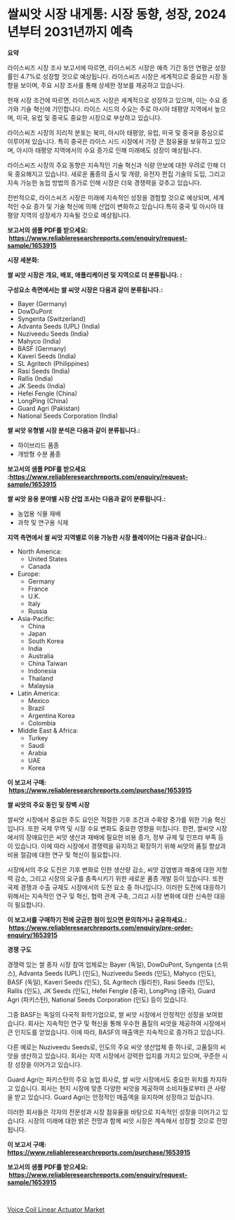 <p><h1>쌀씨앗 시장 내게통: 시장 동향, 성장, 2024년부터 2031년까지 예측</h1></p><p><strong>요약</strong></p>
<p><p>라이스씨즈 시장 조사 보고서에 따르면, 라이스씨즈 시장은 예측 기간 동안 연평균 성장률인 4.7%로 성장할 것으로 예상됩니다. 라이스씨즈 시장은 세계적으로 중요한 시장 동향을 보이며, 주요 시장 조사를 통해 상세한 정보를 제공하고 있습니다.</p><p>현재 시장 조건에 따르면, 라이스씨즈 시장은 세계적으로 성장하고 있으며, 이는 수요 증가와 기술 혁신에 기인합니다. 라이스 시드의 수요는 주로 아시아 태평양 지역에서 높으며, 미국, 유럽 및 중국도 중요한 시장으로 부상하고 있습니다.</p><p>라이스씨즈 시장의 지리적 분포는 북미, 아시아 태평양, 유럽, 미국 및 중국을 중심으로 이루어져 있습니다. 특히 중국은 라이스 시드 시장에서 가장 큰 점유율을 보유하고 있으며, 아시아 태평양 지역에서의 수요 증가로 인해 미래에도 성장이 예상됩니다.</p><p>라이스씨즈 시장의 주요 동향은 지속적인 기술 혁신과 식량 안보에 대한 우려로 인해 더욱 중요해지고 있습니다. 새로운 품종의 출시 및 개량, 유전자 편집 기술의 도입, 그리고 지속 가능한 농업 방법의 증가로 인해 시장은 더욱 경쟁력을 갖추고 있습니다.</p><p>전반적으로, 라이스씨즈 시장은 미래에 지속적인 성장을 경험할 것으로 예상되며, 세계적인 수요 증가 및 기술 혁신에 의해 산업이 변화하고 있습니다.특히 중국 및 아시아 태평양 지역의 성장세가 지속될 것으로 예상됩니다.</p></p>
<p><strong>보고서의 샘플 PDF를 받으세요: &nbsp;<a href="https://www.reliableresearchreports.com/enquiry/request-sample/1653915">https://www.reliableresearchreports.com/enquiry/request-sample/1653915</a></strong></p>
<p><strong>시장 세분화:</strong></p>
<p><strong> 쌀 씨앗 시장은 개요, 배포, 애플리케이션 및 지역으로 더 분류됩니다. :</strong></p>
<p><strong>구성요소 측면에서는 쌀 씨앗 시장은 다음과 같이 분류됩니다.:</strong></p>
<p><ul><li>Bayer (Germany)</li><li>DowDuPont</li><li>Syngenta (Switzerland)</li><li>Advanta Seeds (UPL) (India)</li><li>Nuziveedu Seeds (India)</li><li>Mahyco (India)</li><li>BASF (Germany)</li><li>Kaveri Seeds (India)</li><li>SL Agritech (Philippines)</li><li>Rasi Seeds (India)</li><li>Rallis (India)</li><li>JK Seeds (India)</li><li>Hefei Fengle (China)</li><li>LongPing (China)</li><li>Guard Agri (Pakistan)</li><li>National Seeds Corporation (India)</li></ul></p>
<p><strong> 쌀 씨앗 유형별 시장 분석은 다음과 같이 분류됩니다.:</strong></p>
<p><ul><li>하이브리드 품종</li><li>개방형 수분 품종</li></ul></p>
<p><strong>보고서의 샘플 PDF를 받으세요 :<a href="https://www.reliableresearchreports.com/enquiry/request-sample/1653915">https://www.reliableresearchreports.com/enquiry/request-sample/1653915</a></strong></p>
<p><strong> 쌀 씨앗 응용 분야별 시장 산업 조사는 다음과 같이 분류됩니다.:</strong></p>
<p><ul><li>농업용 식물 재배</li><li>과학 및 연구용 식재</li></ul></p>
<p><strong>지역 측면에서 쌀 씨앗 지역별로 이용 가능한 시장 플레이어는 다음과 같습니다.:</strong></p>
<p><ul>
    <li>
        North America:
        <ul>
            <li>United States</li>
            <li>Canada</li>
        </ul>
    </li>
    <li>
        Europe:
        <ul>
            <li>Germany</li>
            <li>France</li>
            <li>U.K.</li>
            <li>Italy</li>
            <li>Russia</li>
        </ul>
    </li>
    <li>
        Asia-Pacific:
        <ul>
            <li>China</li>
            <li>Japan</li>
            <li>South Korea</li>
            <li>India</li>
            <li>Australia</li>
            <li>China Taiwan</li>
            <li>Indonesia</li>
            <li>Thailand</li>
            <li>Malaysia</li>
        </ul>
    </li>
    <li>
        Latin America:
        <ul>
            <li>Mexico</li>
            <li>Brazil</li>
            <li>Argentina Korea</li>
            <li>Colombia</li>
        </ul>
    </li>
    <li>
        Middle East & Africa:
        <ul>
            <li>Turkey</li>
            <li>Saudi</li>
            <li>Arabia</li>
            <li>UAE</li>
            <li>Korea</li>
        </ul>
    </li>
    </ul></p>
<p><strong>이 보고서 구매: &nbsp;<a href="https://www.reliableresearchreports.com/purchase/1653915">https://www.reliableresearchreports.com/purchase/1653915</a></strong></p>
<p><strong>쌀 씨앗의 주요 동인 및 장벽 시장</strong></p>
<p><p>쌀씨앗 시장에서 중요한 주도 요인은 적절한 기후 조건과 수확량 증가를 위한 기술 혁신입니다. 또한 국제 무역 및 시장 수요 변화도 중요한 영향을 미칩니다. 한편, 쌀씨앗 시장에서의 장애요인은 씨앗 생산과 재배에 필요한 비용 증가, 정부 규제 및 인프라 부족 등이 있습니다. 이에 따라 시장에서 경쟁력을 유지하고 확장하기 위해 씨앗의 품질 향상과 비용 절감에 대한 연구 및 혁신이 필요합니다.</p><p>시장에서의 주요 도전은 기후 변화로 인한 생산량 감소, 씨앗 감염병과 해충에 대한 저항력 감소, 그리고 시장의 요구를 충족시키기 위한 새로운 품종 개발 등이 있습니다. 또한 국제 경쟁과 수출 규제도 시장에서의 도전 요소 중 하나입니다. 이러한 도전에 대응하기 위해서는 지속적인 연구 및 혁신, 협력 관계 구축, 그리고 시장 변화에 대한 신속한 대응이 필요합니다.</p></p>
<p><strong>이 보고서를 구매하기 전에 궁금한 점이 있으면 문의하거나 공유하세요.: &nbsp;<a href="https://www.reliableresearchreports.com/enquiry/pre-order-enquiry/1653915">https://www.reliableresearchreports.com/enquiry/pre-order-enquiry/1653915</a></strong></p>
<p><strong>경쟁 구도</strong></p>
<p><p>경쟁력 있는 쌀 종자 시장 참여 업체로는 Bayer (독일), DowDuPont, Syngenta (스위스), Advanta Seeds (UPL) (인도), Nuziveedu Seeds (인도), Mahyco (인도), BASF (독일), Kaveri Seeds (인도), SL Agritech (필리핀), Rasi Seeds (인도), Rallis (인도), JK Seeds (인도), Hefei Fengle (중국), LongPing (중국), Guard Agri (파키스탄), National Seeds Corporation (인도) 등이 있습니다.</p><p>그중 BASF는 독일의 다국적 화학기업으로, 쌀 씨앗 시장에서 안정적인 성장을 보여왔습니다. 회사는 지속적인 연구 및 혁신을 통해 우수한 품질의 씨앗을 제공하여 시장에서 큰 인지도를 얻었습니다. 이에 따라, BASF의 매출액은 지속적으로 증가하고 있습니다.</p><p>다른 예로는 Nuziveedu Seeds로, 인도의 주요 씨앗 생산업체 중 하나로, 고품질의 씨앗을 생산하고 있습니다. 회사는 지역 시장에서 강력한 입지를 가지고 있으며, 꾸준한 시장 성장을 이어가고 있습니다.</p><p>Guard Agri는 파키스탄의 주요 농업 회사로, 쌀 씨앗 시장에서도 중요한 위치를 차지하고 있습니다. 회사는 현지 시장에 맞춘 다양한 씨앗을 제공하여 소비자들로부터 큰 사랑을 받고 있습니다. Guard Agri는 안정적인 매출액을 유지하며 성장하고 있습니다.</p><p>이러한 회사들은 각자의 전문성과 시장 점유율을 바탕으로 지속적인 성장을 이어가고 있습니다. 시장의 미래에 대한 밝은 전망과 함께 씨앗 시장은 계속해서 성장할 것으로 전망됩니다.</p></p>
<p><strong>이 보고서 구매: &nbsp; <a href="https://www.reliableresearchreports.com/purchase/1653915">https://www.reliableresearchreports.com/purchase/1653915</a></strong></p>
<p><strong>보고서의 샘플 PDF를 받으세요: &nbsp;<a href="https://www.reliableresearchreports.com/enquiry/request-sample/1653915">https://www.reliableresearchreports.com/enquiry/request-sample/1653915</a></strong><strong></strong></p>
<p>&nbsp;</p>
<p><p><a href="https://github.com/PeterParrish5/Market-Research-Report-List-4/blob/main/voice-coil-linear-actuator-market.md">Voice Coil Linear Actuator Market</a></p></p>